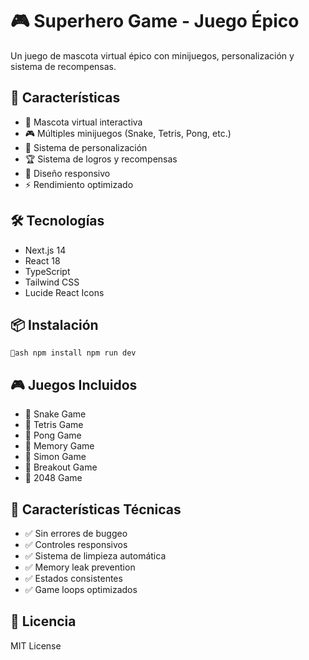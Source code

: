 # 🎮 Superhero Game - Juego Épico

Un juego de mascota virtual épico con minijuegos, personalización y sistema de recompensas.

## 🚀 Características

- 🐾 Mascota virtual interactiva
- 🎮 Múltiples minijuegos (Snake, Tetris, Pong, etc.)
- 🎨 Sistema de personalización
- 🏆 Sistema de logros y recompensas
- 📱 Diseño responsivo
- ⚡ Rendimiento optimizado

## 🛠️ Tecnologías

- Next.js 14
- React 18
- TypeScript
- Tailwind CSS
- Lucide React Icons

## 📦 Instalación

`ash
npm install
npm run dev
`

## 🎮 Juegos Incluidos

- 🐍 Snake Game
- 🧩 Tetris Game
- 🏓 Pong Game
- 🧠 Memory Game
- 🎵 Simon Game
- 🏀 Breakout Game
- 🔢 2048 Game

## 🎯 Características Técnicas

- ✅ Sin errores de buggeo
- ✅ Controles responsivos
- ✅ Sistema de limpieza automática
- ✅ Memory leak prevention
- ✅ Estados consistentes
- ✅ Game loops optimizados

## 📝 Licencia

MIT License
